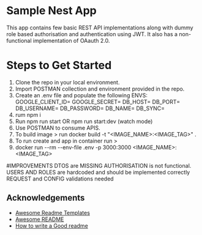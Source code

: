 
# Sample Nest App

This app contains few basic REST API implementations along 
with dummy role based authorisation and authentication using JWT.
It also has a non-functional implementation of OAauth 2.0.

# Steps to Get Started
1. Clone the repo in your local environment.
2. Import POSTMAN collection and environment provided in the repo.
3. Create an .env file and populate the following ENVS:
    GOOGLE_CLIENT_ID=<GOOGLE CLIENT ID>
    GOOGLE_SECRET=<GOOGLE CLIENT SECRET>
    DB_HOST=<POSTGRES HOST>
    DB_PORT=<POSTGRES PORT>
    DB_USERNAME=<POSTGRES USERNAME>
    DB_PASSWORD=<POSTGRES PASSWORD>
    DB_NAME=<POSTGRES DB NAME>
    DB_SYNC=<FLAG TO DECIDE ID SYNCRONISATION SHOULD BE ENABLED OR NOT>
4. rum npm i    
5. Run npm run start  OR npm run start:dev (watch mode)
6. Use POSTMAN to consume APIS.
7. To build image > run docker build -t "<IMAGE_NAME>:<IMAGE_TAG>" .
8. To run create and app in container run >
9. docker run --rm --env-file .env -p 3000:3000 <IMAGE_NAME>:<IMAGE_TAG>

#IMPROVEMENTS
DTOS are MISSING
AUTHORISATION is not functional.
USERS AND ROLES are hardcoded and should be implemented correctly
REQUEST and CONFIG validations needed


## Acknowledgements

 - [Awesome Readme Templates](https://awesomeopensource.com/project/elangosundar/awesome-README-templates)
 - [Awesome README](https://github.com/matiassingers/awesome-readme)
 - [How to write a Good readme](https://bulldogjob.com/news/449-how-to-write-a-good-readme-for-your-github-project)


